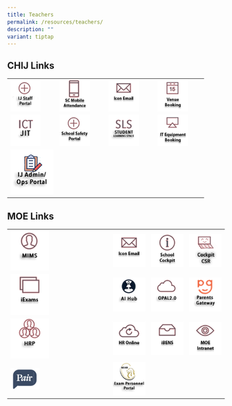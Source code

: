 ```yaml
---
title: Teachers
permalink: /resources/teachers/
description: ""
variant: tiptap
---
```

<h2>CHIJ Links</h2>
<table style="minWidth: 100px">
<colgroup>
<col>
<col>
<col>
<col>
</colgroup>
<tbody>
<tr>
<td rowspan="1" colspan="1"><a class="isomer-image-wrapper" href="https://sites.google.com/moe.edu.sg/ij-staff-portal/home"><img style="width: 70%;" height="auto" width="100%" src="/images/IconTr/ijStaffPortal.png"></a>
</td>
<td rowspan="1" colspan="1"><a class="isomer-image-wrapper" href="https://scmobile.moe.edu.sg/login"><img style="width: 70%;" height="auto" width="100%" src="/images/IconTr/SCMobileAttendance.png"></a>
</td>
<td rowspan="1" colspan="1"><a class="isomer-image-wrapper" href="https://workspace.google.com/dashboard"><img style="width: 70%;" height="auto" width="100%" src="/images/IconTr/iconemail_ver2.png"></a>
</td>
<td rowspan="1" colspan="1"><a class="isomer-image-wrapper" href="https://rbs.avero-tech.com/login.html"><img style="width: 70%;" height="auto" width="100%" src="/images/IconTr/VenueBooking.png"></a>
</td>
</tr>
<tr>
<td rowspan="1" colspan="1"><a class="isomer-image-wrapper" href="https://sites.google.com/moe.edu.sg/ictjitpage/home"><img style="width: 70%;" height="auto" width="100%" src="/images/IconTr/ICTJIT.png"></a>
</td>
<td rowspan="1" colspan="1"><a class="isomer-image-wrapper" href="https://sites.google.com/a/chijsec.edu.sg/school-safety-portal-1/?pli=1"><img style="width: 70%;" height="auto" width="100%" src="/images/IconTr/safetyPortal_ver2.png"></a>
</td>
<td rowspan="1" colspan="1"><a class="isomer-image-wrapper" href="https://vle.learning.moe.edu.sg/login"><img style="width: 70%;" height="auto" width="100%" src="/images/IconTr/SLS.png"></a>
</td>
<td rowspan="1" colspan="1"><a class="isomer-image-wrapper" href="https://docs.google.com/forms/d/e/1FAIpQLSd3VsQl8O-qV128WlTsLVWDGX2HKLHDHF81HQfCvdNk3m6nkQ/viewform"><img style="width: 70%;" height="auto" width="100%" src="/images/IconTr/ITEquipment_ver2.png"></a>
</td>
</tr>
<tr>
<td rowspan="1" colspan="1"><a class="isomer-image-wrapper" href="https://sites.google.com/moe.edu.sg/chijtpss-adm/home"><img style="width: 100%" height="auto" width="100%" alt="ijform" src="/images/IconTr/IJform2.png"></a>
</td>
<td rowspan="1" colspan="1">
<p></p>
</td>
<td rowspan="1" colspan="1">
<p></p>
</td>
<td rowspan="1" colspan="1">
<p></p>
</td>
</tr>
</tbody>
</table>
<h2>MOE Links</h2>
<table style="minWidth: 100px">
<colgroup>
<col>
<col>
<col>
<col>
</colgroup>
<tbody>
<tr>
<td rowspan="1" colspan="1"><a class="isomer-image-wrapper" href="https://idp.mims.moe.gov.sg/nidp/saml2/sso"><img style="width: 40%;" height="auto" width="100%" alt="" src="/images/IconTr/MIMS.png"></a>
</td>
<td rowspan="1" colspan="1"><a class="isomer-image-wrapper" href="https://workspace.google.com/dashboard"><img style="width: 100%" height="auto" width="100%" alt="" src="/images/IconTr/iconemail_ver2.png"></a>
</td>
<td rowspan="1" colspan="1"><a class="isomer-image-wrapper" href="https://schoolcockpit.moe.gov.sg/"><img style="width: 100%;" height="auto" width="100%" src="/images/IconTr/SchoolCockpit.png"></a>
</td>
<td rowspan="1" colspan="1"><a class="isomer-image-wrapper" href="https://schoolcockpit.moe.gov.sg/academic/"><img style="width: 100%;" height="auto" width="100%" src="/images/IconTr/sccsr.png"></a>
</td>
</tr>
<tr>
<td rowspan="1" colspan="1"><a class="isomer-image-wrapper" href="https://iexams.seab.gov.sg/login"><img style="width: 40%;" height="auto" width="100%" alt="" src="/images/IconTr/iExams.png"></a>
</td>
<td rowspan="1" colspan="1"><a class="isomer-image-wrapper" href="https://launchpad.gov.sg/"><img style="width: 100%" height="auto" width="100%" alt="" src="/images/IconTr/AIhub.png"></a>
</td>
<td rowspan="1" colspan="1"><a class="isomer-image-wrapper" href="https://idm.opal2.moe.edu.sg/Account/Login?ReturnUrl=%2F"><img style="width: 100%;" height="auto" width="100%" src="/images/IconTr/opal2.png"></a>
</td>
<td rowspan="1" colspan="1"><a class="isomer-image-wrapper" href="https://pg.moe.edu.sg/"><img style="width: 100%;" height="auto" width="100%" src="/images/IconTr/PG2.png"></a>
</td>
</tr>
<tr>
<td rowspan="1" colspan="1"><a class="isomer-image-wrapper" href="https://www.hrp.gov.sg/hrp/#/"><img style="width: 40%;" height="auto" width="100%" alt="" src="/images/IconTr/hrp.png"></a>
</td>
<td rowspan="1" colspan="1"><a class="isomer-image-wrapper" href="https://intranet.moe.gov.sg/hr_online/"><img style="width: 100%" height="auto" width="100%" alt="" src="/images/IconTr/HROnline.png"></a>
</td>
<td rowspan="1" colspan="1"><a class="isomer-image-wrapper" href="https://ibens.moe.gov.sg/rm/"><img style="width: 100%;" height="auto" width="100%" src="/images/IconTr/ibens_ver2.png"></a>
</td>
<td rowspan="1" colspan="1"><a class="isomer-image-wrapper" href="https://intranet.moe.gov.sg/"><img style="width: 100%;" height="auto" width="100%" src="/images/IconTr/MOEIntranet.png"></a>
</td>
</tr>
<tr>
<td rowspan="1" colspan="1"><a class="isomer-image-wrapper" href="https://pair.gov.sg/login"><img style="width: 30%;" height="auto" width="100%" alt="" src="/images/IconTr/Pair.png"></a>
</td>
<td rowspan="1" colspan="1"><a class="isomer-image-wrapper" href="https://myexamduty.seab.gov.sg/auth/login"><img style="width: 100%" height="auto" width="100%" alt="seab" src="/images/IconTr/seab2.png"></a>
</td>
<td rowspan="1" colspan="1">
<p></p>
</td>
<td rowspan="1" colspan="1">
<p></p>
</td>
</tr>
</tbody>
</table>
<p></p>
<p></p>
<p></p>